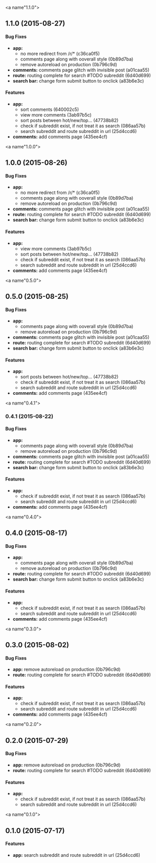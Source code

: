 <a name"1.1.0"></a>
## 1.1.0 (2015-08-27)


#### Bug Fixes

* **app:**
  * no more redirect from /r/* (c36ca0f5)
  * comments page along with ooverall style (0b89d7ba)
  * remove autoreload on production (0b796c9d)
* **comments:** comments page glitch with invisible post (a01caa55)
* **route:** routing complete for search #TODO subreddit (6d40d699)
* **search bar:** change form submit button to onclick (a83b6e3c)


#### Features

* **app:**
  * sort comments (640002c5)
  * view more comments (3ab97b5c)
  * sort posts between hot/new/top... (47738b82)
  * check if subreddit exist, if not treat it as search (086aa57b)
  * search subreddit and route subreddit in url (25d4ccd6)
* **comments:** add comments page (435ee4cf)


<a name"1.0.0"></a>
## 1.0.0 (2015-08-26)


#### Bug Fixes

* **app:**
  * no more redirect from /r/* (c36ca0f5)
  * comments page along with ooverall style (0b89d7ba)
  * remove autoreload on production (0b796c9d)
* **comments:** comments page glitch with invisible post (a01caa55)
* **route:** routing complete for search #TODO subreddit (6d40d699)
* **search bar:** change form submit button to onclick (a83b6e3c)


#### Features

* **app:**
  * view more comments (3ab97b5c)
  * sort posts between hot/new/top... (47738b82)
  * check if subreddit exist, if not treat it as search (086aa57b)
  * search subreddit and route subreddit in url (25d4ccd6)
* **comments:** add comments page (435ee4cf)


<a name"0.5.0"></a>
## 0.5.0 (2015-08-25)


#### Bug Fixes

* **app:**
  * comments page along with ooverall style (0b89d7ba)
  * remove autoreload on production (0b796c9d)
* **comments:** comments page glitch with invisible post (a01caa55)
* **route:** routing complete for search #TODO subreddit (6d40d699)
* **search bar:** change form submit button to onclick (a83b6e3c)


#### Features

* **app:**
  * sort posts between hot/new/top... (47738b82)
  * check if subreddit exist, if not treat it as search (086aa57b)
  * search subreddit and route subreddit in url (25d4ccd6)
* **comments:** add comments page (435ee4cf)


<a name"0.4.1"></a>
### 0.4.1 (2015-08-22)


#### Bug Fixes

* **app:**
  * comments page along with ooverall style (0b89d7ba)
  * remove autoreload on production (0b796c9d)
* **comments:** comments page glitch with invisible post (a01caa55)
* **route:** routing complete for search #TODO subreddit (6d40d699)
* **search bar:** change form submit button to onclick (a83b6e3c)


#### Features

* **app:**
  * check if subreddit exist, if not treat it as search (086aa57b)
  * search subreddit and route subreddit in url (25d4ccd6)
* **comments:** add comments page (435ee4cf)


<a name"0.4.0"></a>
## 0.4.0 (2015-08-17)


#### Bug Fixes

* **app:**
  * comments page along with ooverall style (0b89d7ba)
  * remove autoreload on production (0b796c9d)
* **route:** routing complete for search #TODO subreddit (6d40d699)
* **search bar:** change form submit button to onclick (a83b6e3c)


#### Features

* **app:**
  * check if subreddit exist, if not treat it as search (086aa57b)
  * search subreddit and route subreddit in url (25d4ccd6)
* **comments:** add comments page (435ee4cf)


<a name"0.3.0"></a>
## 0.3.0 (2015-08-02)


#### Bug Fixes

* **app:** remove autoreload on production (0b796c9d)
* **route:** routing complete for search #TODO subreddit (6d40d699)


#### Features

* **app:**
  * check if subreddit exist, if not treat it as search (086aa57b)
  * search subreddit and route subreddit in url (25d4ccd6)
* **comments:** add comments page (435ee4cf)


<a name"0.2.0"></a>
## 0.2.0 (2015-07-29)


#### Bug Fixes

* **app:** remove autoreload on production (0b796c9d)
* **route:** routing complete for search #TODO subreddit (6d40d699)


#### Features

* **app:**
  * check if subreddit exist, if not treat it as search (086aa57b)
  * search subreddit and route subreddit in url (25d4ccd6)


<a name"0.1.0"></a>
## 0.1.0 (2015-07-17)


#### Features

* **app:** search subreddit and route subreddit in url (25d4ccd6)


